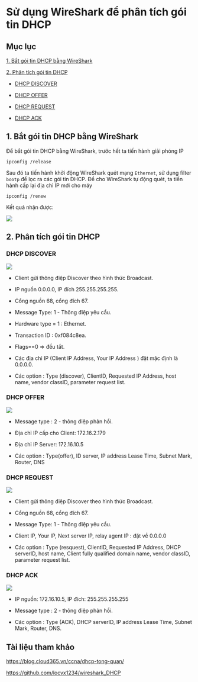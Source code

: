# Sử dụng WireShark để phân tích gói tin DHCP

## Mục lục

[1. Bắt gói tin DHCP bằng WireShark](https://github.com/quanganh1996111/DHCP/blob/master/DHCP_WireShark/Ph%C3%A2n%20t%C3%ADch%20g%C3%B3i%20tin%20DHCP%20v%E1%BB%9Bi%20WireShark.md#1-b%E1%BA%AFt-g%C3%B3i-tin-dhcp-b%E1%BA%B1ng-wireshark)

[2. Phân tích gói tin DHCP](https://github.com/quanganh1996111/DHCP/blob/master/DHCP_WireShark/Ph%C3%A2n%20t%C3%ADch%20g%C3%B3i%20tin%20DHCP%20v%E1%BB%9Bi%20WireShark.md#2-ph%C3%A2n-t%C3%ADch-g%C3%B3i-tin-dhcp)

- [DHCP DISCOVER](https://github.com/quanganh1996111/DHCP/blob/master/DHCP_WireShark/Ph%C3%A2n%20t%C3%ADch%20g%C3%B3i%20tin%20DHCP%20v%E1%BB%9Bi%20WireShark.md#dhcp-discover)

- [DHCP OFFER](https://github.com/quanganh1996111/DHCP/blob/master/DHCP_WireShark/Ph%C3%A2n%20t%C3%ADch%20g%C3%B3i%20tin%20DHCP%20v%E1%BB%9Bi%20WireShark.md#dhcp-offer)

- [DHCP REQUEST](https://github.com/quanganh1996111/DHCP/blob/master/DHCP_WireShark/Ph%C3%A2n%20t%C3%ADch%20g%C3%B3i%20tin%20DHCP%20v%E1%BB%9Bi%20WireShark.md#dhcp-request)

- [DHCP ACK](https://github.com/quanganh1996111/DHCP/blob/master/DHCP_WireShark/Ph%C3%A2n%20t%C3%ADch%20g%C3%B3i%20tin%20DHCP%20v%E1%BB%9Bi%20WireShark.md#dhcp-ack)

## 1. Bắt gói tin DHCP bằng WireShark

Để bắt gói tin DHCP bằng WireShark, trước hết ta tiến hành giải phóng IP

`ipconfig /release`

Sau đó ta tiến hành khởi động WireShark quét mạng `Ethernet`, sử dụng filter `bootp` để lọc ra các gói tin DHCP. Để cho WireShark tự động quét, ta tiến hành cấp lại địa chỉ IP mới cho máy

`ipconfig /renew`

Kết quả nhận được:

<img src="https://imgur.com/Gc2Z9Nt.png">

## 2. Phân tích gói tin DHCP

### DHCP DISCOVER

<img src="https://imgur.com/nUawyV9.png">

- Client gửi thông điệp Discover theo hình thức Broadcast.

- IP nguồn 0.0.0.0, IP đích 255.255.255.255.

- Cổng nguồn 68, cổng đích 67.

- Message Type: 1 - Thông điệp yêu cầu.

- Hardware type = 1 : Ethernet.

- Transaction ID : 0xf084c8ea.

- Flags==0 => đều tắt.

- Các địa chỉ IP (Client IP Address, Your IP Address ) đặt mặc định là 0.0.0.0.

- Các option : Type (discover), ClientID, Requested IP Address, host name, vendor classID, parameter request list.

### DHCP OFFER

<img src="https://imgur.com/V4zgVZz.png">

- Message type : 2 - thông điệp phản hồi.

- Địa chỉ IP cấp cho Client: 172.16.2.179

- Địa chỉ IP Server: 172.16.10.5

- Các option : Type(offer), ID server, IP address Lease Time, Subnet Mark, Router, DNS

### DHCP REQUEST

<img src="https://imgur.com/kwPCMGX.png">

- Client gửi thông điệp Discover theo hình thức Broadcast.

- Cổng nguồn 68, cổng đích 67.

- Message Type: 1 - Thông điệp yêu cầu.

- Client IP, Your IP, Next server IP, relay agent IP : đặt về 0.0.0.0

- Các option : Type (resquest), ClientID, Requested IP Address, DHCP serverID, host name, Client fully qualified domain name, vendor classID, parameter request list.

### DHCP ACK

<img src="https://imgur.com/0iCz8Vv.png">

- IP nguồn: 172.16.10.5, IP đích: 255.255.255.255

- Message type : 2 - thông điệp phản hồi.

- Các option : Type (ACK), DHCP serverID, IP address Lease Time, Subnet Mark, Router, DNS.

## Tài liệu tham khảo

https://blog.cloud365.vn/ccna/dhcp-tong-quan/

https://github.com/locvx1234/wireshark_DHCP